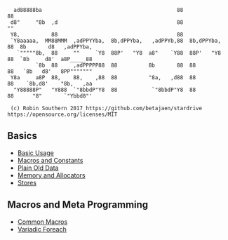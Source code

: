  ```
   ad88888ba                                           88              88
  d8"     "8b  ,d                                      88              ""
  Y8,          88                                      88
  `Y8aaaaa,  MM88MMM  ,adPPYYba,  8b,dPPYba,   ,adPPYb,88  8b,dPPYba,  88  8b       d8   ,adPPYba,
    `"""""8b,  88     ""     `Y8  88P'   "Y8  a8"    `Y88  88P'   "Y8  88  `8b     d8'  a8P_____88
          `8b  88     ,adPPPPP88  88          8b       88  88          88   `8b   d8'   8PP"""""""
  Y8a     a8P  88,    88,    ,88  88          "8a,   ,d88  88          88    `8b,d8'    "8b,   ,aa
   "Y88888P"   "Y888  `"8bbdP"Y8  88           `"8bbdP"Y8  88          88      "8"       `"Ybbd8"'

  (c) Robin Southern 2017 https://github.com/betajaen/stardrive https://opensource.org/licenses/MIT
```

Basics
------

* [Basic Usage](Documentation/basic-usage.md)
* [Macros and Constants](Documentation/macros-and-constants.md)
* [Plain Old Data](Documentation/plain-old-data.md)
* [Memory and Allocators](Documentation/memory-and-allocators.md)
* [Stores](Documentation/stores.md)

Macros and Meta Programming
---------------------------

* [Common Macros](Documentation/common-macros.md)
* [Variadic Foreach](Documentation/variadic-foreach.md)

